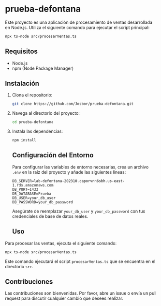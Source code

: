 # prueba-defontana
Este proyecto es una aplicación de procesamiento de ventas desarrollada en Node.js. Utiliza el siguiente comando para ejecutar el script principal:

```bash
npx ts-node src/procesarVentas.ts
```

## Requisitos

- Node.js
- npm (Node Package Manager)

## Instalación

1. Clona el repositorio:
    ```bash
    git clone https://github.com/Josbor/prueba-defontana.git
    ```
2. Navega al directorio del proyecto:
    ```bash
    cd prueba-defontana
    ```
3. Instala las dependencias:
    ```bash
    npm install
    ```

    ## Configuración del Entorno

    Para configurar las variables de entorno necesarias, crea un archivo `.env` en la raíz del proyecto y añade las siguientes líneas:

    ```plaintext
    DB_SERVER=lab-defontana-202310.caporvnn6sbh.us-east-1.rds.amazonaws.com
    DB_PORT=1433
    DB_DATABASE=Prueba
    DB_USER=your_db_user
    DB_PASSWORD=your_db_password
    ```

    Asegúrate de reemplazar `your_db_user` y `your_db_password` con tus credenciales de base de datos reales.

    ## Uso

Para procesar las ventas, ejecuta el siguiente comando:

```bash
npx ts-node src/procesarVentas.ts
```

Este comando ejecutará el script `procesarVentas.ts` que se encuentra en el directorio `src`.

## Contribuciones

Las contribuciones son bienvenidas. Por favor, abre un issue o envía un pull request para discutir cualquier cambio que desees realizar.
